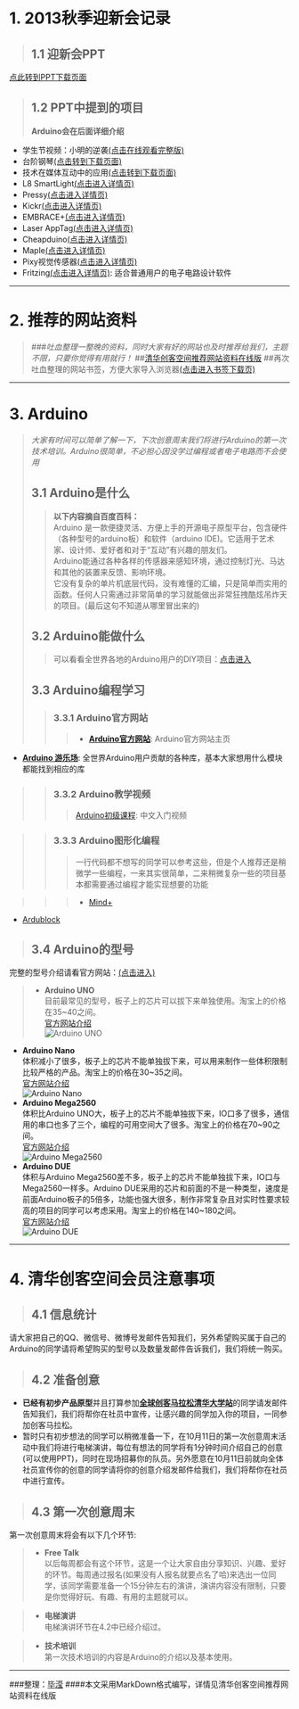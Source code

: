 # 1.  2013秋季迎新会记录
>## 1.1 迎新会PPT
[点此转到PPT下载页面](https://s.yunio.com/YLxaKd)
>## 1.2 PPT中提到的项目
>**Arduino会在后面详细介绍**
>
 - 学生节视频：小明的逆袭[(点击在线观看完整版)](http://v.youku.com/v_show/id_XMzcwODQ5ODE2.html)
 - 台阶钢琴[(点击转到下载页面)](https://s.yunio.com/JrK7Rv)
 - 技术在媒体互动中的应用[(点击转到下载页面)](https://s.yunio.com/i!vW1z)
 - L8 SmartLight[(点击进入详情页)](http://www.kickstarter.com/projects/l8smartlight/l8-smartlight-the-soundless-speaker?ref=card)
 - Pressy[(点击进入详情页)](http://www.ifanr.com/338614)
 - Kickr[(点击进入详情页)](http://www.leiphone.com/kickr.html)
 - EMBRACE+[(点击进入详情页)](http://www.kickstarter.com/projects/embraceplus/embrace-1?ref=category)
 - Laser AppTag[(点击进入详情页)](http://www.kickstarter.com/projects/jonatherton/apptag-laser-blaster?ref=card)
 - Cheapduino[(点击进入详情页)](http://www.leiphone.com/cheapduino-xadow.html)
 - Maple[(点击进入详情页)](http://leaflabs.com/)
 - Pixy视觉传感器[(点击进入详情页)](http://www.leiphone.com/k-pixy-cmucam5.html)
 - Fritzing[(点击进入详情页)](http://fritzing.org/download/): 适合普通用户的电子电路设计软件

-----------------------------------

# 2. 推荐的网站资料
>###*吐血整理一整晚的资料，同时大家有好的网站也及时推荐给我们，主题不限，只要你觉得有用就行！*
>##[清华创客空间推荐网站资料在线版](https://draftin.com/documents/140730?token=iTilWIvsAkLhbRBCczH5rNtFi3XlYrY170cSx9dyK8dxj3LqgR-cLXhV2gS6EUqp05H0zZcOfJPOZvT4b9VOVJY)
>##再次吐血整理的网站书签，方便大家导入浏览器[(点击进入书签下载页)](https://s.yunio.com/LFegEA)

-----------------------------------

# 3. Arduino
>*大家有时间可以简单了解一下，下次创意周末我们将进行Arduino的第一次技术培训。Arduino很简单，不必担心因没学过编程或者电子电路而不会使用*
>## 3.1 Arduino是什么
>>**以下内容摘自百度百科：**    
>>Arduino 是一款便捷灵活、方便上手的开源电子原型平台，包含硬件（各种型号的arduino板）和软件（arduino IDE)。它适用于艺术家、设计师、爱好者和对于“互动”有兴趣的朋友们。    
>>Arduino能通过各种各样的传感器来感知环境，通过控制灯光、马达和其他的装置来反馈、影响环境。    
>>它没有复杂的单片机底层代码，没有难懂的汇编，只是简单而实用的函数。任何人只需通过非常简单的学习就能做出非常狂拽酷炫吊炸天的项目。(最后这句不知道从哪里冒出来的)
>## 3.2 Arduino能做什么
>>可以看看全世界各地的Arduino用户的DIY项目：[点击进入](http://www.instructables.com/id/Arduino-Projects/)
>## 3.3 Arduino编程学习
>>### 3.3.1 Arduino官方网站
>>>- **[Arduino官方网站](http://www.arduino.cc/)**: Arduino官方网站主页 
- **[Arduino 游乐场](http://playground.arduino.cc/Chinese/HomePage)**: 
全世界Arduino用户贡献的各种库，基本大家想用什么模块都能找到相应的库

>>### 3.3.2 Arduino教学视频
>>>[Arduino初级课程](http://study.163.com/course/courseMain.htm?courseId=194002): 中文入门视频

>>### 3.3.3 Arduino图形化编程
>>>一行代码都不想写的同学可以参考这些，但是个人推荐还是稍微学一些编程，一来其实很简单，二来稍微复杂一些的项目基本都需要通过编程才能实现想要的功能

>>>- [Mind+](http://mindplus.cc/) 
- [Ardublock](http://blog.ardublock.com/zh/)

>## 3.4 Arduino的型号
完整的型号介绍请看官方网站：[(点击进入)](http://arduino.cc/en/Main/Products)

>- **Arduino UNO**    
目前最常见的型号，板子上的芯片可以拔下来单独使用。淘宝上的价格在35~40之间。    
[官方网站介绍](http://arduino.cc/en/Main/ArduinoBoardUno)    
![Arduino UNO](http://arduino.cc/en/uploads/Main/ArduinoUno_R3_Front.jpg)
- **Arduino Nano**    
体积减小了很多，板子上的芯片不能单独拔下来，可以用来制作一些体积限制比较严格的产品。淘宝上的价格在30~35之间。    
[官方网站介绍](http://arduino.cc/en/Main/ArduinoBoardNano)    
![Arduino Nano](http://arduino.cc/en/uploads/Main/ArduinoNanoTop.jpg)
- **Arduino Mega2560**    
体积比Arduino UNO大，板子上的芯片不能单独拔下来，IO口多了很多，通信用的串口也多了三个，编程的可用空间大了很多。淘宝上的价格在70~90之间。    
[官方网站介绍](http://arduino.cc/en/Main/ArduinoBoardMega2560)    
![Arduino Mega2560](http://arduino.cc/en/uploads/Main/ArduinoMega2560_R3_Front.jpg)
- **Arduino DUE**    
体积与Arduino Mega2560差不多，板子上的芯片不能单独拔下来，IO口与Mega2560一样多。Arduino DUE采用的芯片和前面的不是一种类型，速度是前面Arduino板子的5倍多，功能也强大很多，制作非常复杂且对实时性要求较高的项目的同学可以考虑采用。淘宝上的价格在140~180之间。    
[官方网站介绍](http://arduino.cc/en/Main/ArduinoBoardMega2560)    
![Arduino DUE](http://arduino.cc/en/uploads/Main/ArduinoDue_Front.jpg)

-----------------------------------

# 4. 清华创客空间会员注意事项
>## 4.1 信息统计
请大家把自己的QQ、微信号、微博号发邮件告知我们，另外希望购买属于自己的Arduino的同学请将希望购买的型号以及数量发邮件告诉我们，我们将统一购买。

>## 4.2 准备创意
- **已经有初步产品原型**并且打算参加[**全球创客马拉松清华大学站**](http://www.designow.org/activity5.html)的同学请发邮件告知我们，我们将帮你在社员中宣传，让感兴趣的同学加入你的项目，一同参加创客马拉松。
- 暂时只有初步想法的同学可以稍微准备一下，在10月11日的第一次创意周末活动中我们将进行电梯演讲，每位有想法的同学将有1分钟时间介绍自己的创意(可以使用PPT)，同时在现场招募你的队员。另外愿意在10月11日前就向全体社员宣传你的创意的同学请将你的创意介绍发邮件给我们，我们将帮你在社员中进行宣传。

>## 4.3 第一次创意周末
第一次创意周末将会有以下几个环节:

>- **Free Talk**    
以后每周都会有这个环节，这是一个让大家自由分享知识、兴趣、爱好的环节。每周通过报名(如果没有人报名就要点名了哈)来选出一位同学，该同学需要准备一个15分钟左右的演讲，演讲内容没有限制，只要是你觉得好玩、有趣、有用的主题就可以。

>- **电梯演讲**    
电梯演讲环节在4.2中已经介绍过。

>- **技术培训**    
第一次技术培训的内容是Arduino的介绍以及基本使用。

-----------------------------------

###整理：[毕滢](http://weibo.com/u/1764685521)
####本文采用MarkDown格式编写，详情见清华创客空间推荐网站资料在线版